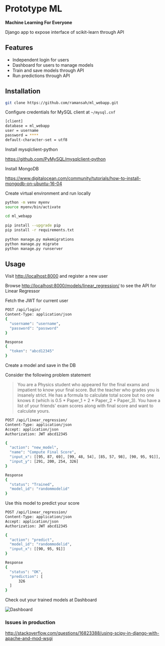 
# Prototype ML  

**Machine Learning For Everyone**

Django app to expose interface of scikit-learn through API

## Features

- Independent login for users
- Dashboard for users to manage models
- Train and save models through API
- Run predictions through API

## Installation  

``` bash  
git clone https://github.com/ramansah/ml_webapp.git  
```

Configure credentials for MySQL client at `~/mysql.cnf`  

``` bash  
[client]  
database = ml_webapp  
user = username  
password = ****  
default-character-set = utf8  
```

Install mysqlclient-python  
  
<https://github.com/PyMySQL/mysqlclient-python>
  
Install MongoDB
  
<https://www.digitalocean.com/community/tutorials/how-to-install-mongodb-on-ubuntu-16-04>  
  
Create virtual environment and run locally  

``` bash
python -m venv myenv  
source myenv/bin/activate  
  
cd ml_webapp  
  
pip install --upgrade pip  
pip install -r requirements.txt  
  
python manage.py makemigrations  
python manage.py migrate  
python manage.py runserver  
```  

## Usage

Visit <http://localhost:8000> and register a new user

Browse <http://localhost:8000/models/linear_regression/> to see the API for Linear Regressor

Fetch the JWT for current user

``` bash
POST /api/login/
Content-Type: application/json
{
  "username": "username",
  "password": "password"
}

Response
{
  "token": "abcd12345"
}
```

Create a model and save in the DB

Consider the following problem statement

> You are a Physics student who appeared for the final exams and impatient to know your final score. But the teacher who grades you is insanely strict. He has a formula to calculate total score but no one knows it (which is 0.5 * Paper_1 + 2 * Paper_2 + Paper_3). You have a list of your friends' exam scores along with final score and want to calculate yours.

``` bash
POST /api/linear_regression/
Content-Type: application/json
Accept: application/json
Authorization: JWT abcd12345

{
  "action": "new_model",
  "name": "Compute Final Score",
  "input_x": [[95, 87, 69], [99, 48, 54], [85, 57, 98], [90, 95, 91]],
  "input_y": [291, 200, 254, 326]
}

Response
{
  "status": "Trained",
  "model_id": "randommodelid"
}
```

Use this model to predict your score

``` bash
POST /api/linear_regression/
Content-Type: application/json
Accept: application/json
Authorization: JWT abcd12345

{
  "action": "predict",
  "model_id": "randommodelid",
  "input_x": [[90, 95, 91]]
}

Response
{
  "status": "OK",
  "prediction": [
      326
  ]
}
```

Check out your trained models at Dashboard

![Dashboard](http://ramansah.com/img/screen3.png)  

### Issues in production  
  
<http://stackoverflow.com/questions/16823388/using-scipy-in-django-with-apache-and-mod-wsgi>